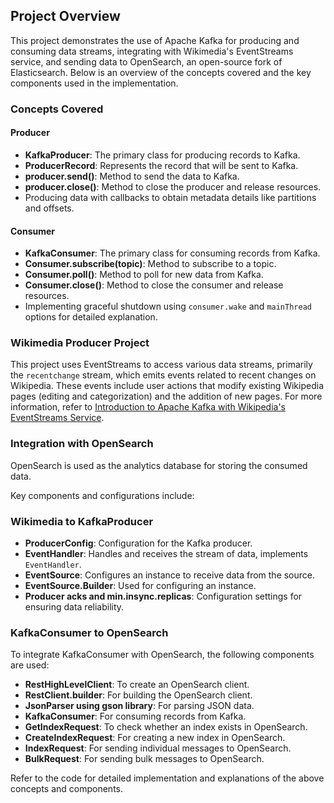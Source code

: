 ## Project Overview

This project demonstrates the use of Apache Kafka for producing and consuming data streams, integrating with Wikimedia's EventStreams service, and sending data to OpenSearch, an open-source fork of Elasticsearch. Below is an overview of the concepts covered and the key components used in the implementation.

### Concepts Covered

#### Producer
- **KafkaProducer**: The primary class for producing records to Kafka.
- **ProducerRecord**: Represents the record that will be sent to Kafka.
- **producer.send()**: Method to send the data to Kafka.
- **producer.close()**: Method to close the producer and release resources.
- Producing data with callbacks to obtain metadata details like partitions and offsets.

#### Consumer
- **KafkaConsumer**: The primary class for consuming records from Kafka.
- **Consumer.subscribe(topic)**: Method to subscribe to a topic.
- **Consumer.poll()**: Method to poll for new data from Kafka.
- **Consumer.close()**: Method to close the consumer and release resources.
- Implementing graceful shutdown using `consumer.wake` and `mainThread` options for detailed explanation.

### Wikimedia Producer Project

This project uses EventStreams to access various data streams, primarily the `recentchange` stream, which emits events related to recent changes on Wikipedia. These events include user actions that modify existing Wikipedia pages (editing and categorization) and the addition of new pages. For more information, refer to [Introduction to Apache Kafka with Wikipedia's EventStreams Service](https://towardsdatascience.com/introduction-to-apache-kafka-with-wikipedias-eventstreams-service-d06d4628e8d9).

### Integration with OpenSearch

OpenSearch is used as the analytics database for storing the consumed data.


Key components and configurations include:

### Wikimedia to KafkaProducer
- **ProducerConfig**: Configuration for the Kafka producer.
- **EventHandler**: Handles and receives the stream of data, implements `EventHandler`.
- **EventSource**: Configures an instance to receive data from the source.
- **EventSource.Builder**: Used for configuring an instance.
- **Producer acks and min.insync.replicas**: Configuration settings for ensuring data reliability.

### KafkaConsumer to OpenSearch

To integrate KafkaConsumer with OpenSearch, the following components are used:
- **RestHighLevelClient**: To create an OpenSearch client.
- **RestClient.builder**: For building the OpenSearch client.
- **JsonParser using gson library**: For parsing JSON data.
- **KafkaConsumer**: For consuming records from Kafka.
- **GetIndexRequest**: To check whether an index exists in OpenSearch.
- **CreateIndexRequest**: For creating a new index in OpenSearch.
- **IndexRequest**: For sending individual messages to OpenSearch.
- **BulkRequest**: For sending bulk messages to OpenSearch.

Refer to the code for detailed implementation and explanations of the above concepts and components.
